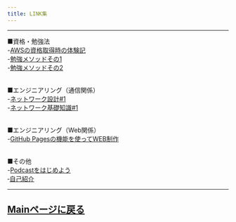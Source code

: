 ```yaml
---
title: LINK集
---
```

<script async src="https://pagead2.googlesyndication.com/pagead/js/adsbygoogle.js?client=ca-pub-2844921131740253"
     crossorigin="anonymous"></script>
<!-- Global site tag (gtag.js) - Google Analytics -->
<script async src="https://www.googletagmanager.com/gtag/js?id=G-H1234VX5NE"></script>
<script>
  window.dataLayer = window.dataLayer || [];
  function gtag(){dataLayer.push(arguments);}
  gtag('js', new Date());

  gtag('config', 'G-H1234VX5NE');
</script>

----

■資格・勉強法<br>
-[AWSの資格取得時の体験記](https://kissshot-skup.github.io/webpage/AWS_SAA/)
<br>
-[勉強メソッドその1](https://kissshot-skup.github.io/webpage/studyplus/)
<br>
-[勉強メソッドその2](https://kissshot-skup.github.io/webpage/study_twitter/)
<br>
<br>

■エンジニアリング（通信関係）<br>
-[ネットワーク設計#1](https://kissshot-skup.github.io/webpage/qos/)
<br>
-[ネットワーク基礎知識#1](https://kissshot-skup.github.io/webpage/nwkiso_denso/)<br>
<br>

■エンジニアリング（Web関係）<br>
-[GitHub Pagesの機能を使ってWEB制作](https://kissshot-skup.github.io/webpage/GitHub_Page/)
<br>
<br>

■その他<br>
-[Podcastをはじめよう](https://kissshot-skup.github.io/webpage/podcast/)
<br>
‐[自己紹介](https://kissshot-skup.github.io/webpage/jikosyoukai/)


----


## [Mainページに戻る](https://kissshot-skup.github.io/webpage)


